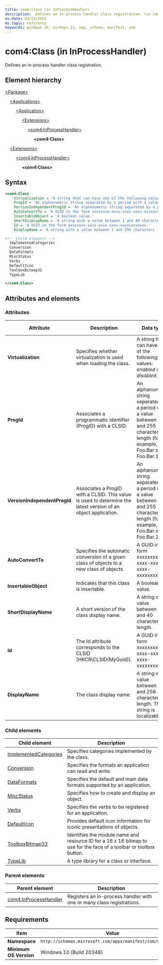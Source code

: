 ```yaml
---
title: com4:Class (in InProcessHandler)
description:  Defines an in-process handler class registration. (in com4:InProcessHandler)
ms.date: 03/13/2022
ms.topic: reference
keywords: windows 10, windows 11, uwp, schema, manifest, com
---
```


# com4:Class (in InProcessHandler)

Defines an in-process handler class registration.

## Element hierarchy

[\<Package\>](element-package.md)

&nbsp;&nbsp;&nbsp;&nbsp;[\<Applications\>](element-applications.md)

&nbsp;&nbsp;&nbsp;&nbsp; &nbsp;&nbsp;&nbsp;&nbsp;[\<Application\>](element-application.md)

&nbsp;&nbsp;&nbsp;&nbsp; &nbsp;&nbsp;&nbsp;&nbsp; &nbsp;&nbsp;&nbsp;&nbsp;[\<Extensions\>](element-1-extensions.md)

&nbsp;&nbsp;&nbsp;&nbsp; &nbsp;&nbsp;&nbsp;&nbsp; &nbsp;&nbsp;&nbsp;&nbsp; &nbsp;&nbsp;&nbsp;&nbsp;[\<com4:InProcessHandler\>](element-com4-inprocesshandler.md)

&nbsp;&nbsp;&nbsp;&nbsp; &nbsp;&nbsp;&nbsp;&nbsp; &nbsp;&nbsp;&nbsp;&nbsp; &nbsp;&nbsp;&nbsp;&nbsp; &nbsp;&nbsp;&nbsp;&nbsp;**\<com4:Class\>**

&nbsp;&nbsp;&nbsp;&nbsp;[\<Extensions\>](element-1-extensions.md)

&nbsp;&nbsp;&nbsp;&nbsp; &nbsp;&nbsp;&nbsp;&nbsp;[\<com4:InProcessHandler\>](element-com4-inprocesshandler.md)

&nbsp;&nbsp;&nbsp;&nbsp; &nbsp;&nbsp;&nbsp;&nbsp; &nbsp;&nbsp;&nbsp;&nbsp;**\<com4:Class\>**

## Syntax

```xml
<com4:Class
    Virtualization = 'A string that can have one of the following values: "enabled" or "disabled".'
    ProgId = 'An alphanumeric string separated by a period with a value between 1 and 255 characters in length (for example, Foo.Bar or Foo.Bar.1).'
    VersionIndependentProgId = 'An alphanumeric string separated by a period with a value between 1 and 255 characters in length (for example, Foo.Bar or Foo.Bar.1).'
    AutoConvertTo = 'A GUID in the form xxxxxxxx-xxxx-xxxx-xxxx-xxxxxxxxxxxx.'
    InsertableObject = 'A boolean value.'
    ShortDisplayName = 'A string with a value between 1 and 40 characters in length.'
    Id = 'A GUID in the form xxxxxxxx-xxxx-xxxx-xxxx-xxxxxxxxxxxx.'
    DisplayName = 'A string with a value between 1 and 256 characters in length. This string is localizable.' >

<!-- Child elements -->
  ImplementedCategories
  Conversion
  DataFormats
  MiscStatus
  Verbs
  DefaultIcon
  ToolboxBitmap32
  TypeLib

</com4:Class>
```

## Attributes and elements

### Attributes

| Attribute | Description | Data type | Required | Default value |
| -----------| -------------| -----------| ----------|-|
| **Virtualization** | Specifies whether virtualization is used when loading the class.  | A string that can have one of the following values: *enabled* or *disabled*. | Yes |  |
| **ProgId** | Associates a programmatic identifier (ProgID) with a CLSID. | An alphanumeric string separated by a period with a value between 1 and 255 characters in length (for example, Foo.Bar or Foo.Bar.1). | No |  |
| **VersionIndependentProgId** | Associates a ProgID with a CLSID. This value is used to determine the latest version of an object application. | An alphanumeric string separated by a period with a value between 1 and 255 characters in length (for example, Foo.Bar or Foo.Bar.1). | No |  |
| **AutoConvertTo** | Specifies the automatic conversion of a given class of objects to a new class of objects. | A GUID in the form xxxxxxxx-xxxx-xxxx-xxxx-xxxxxxxxxxxx. | No |  |
| **InsertableObject** | Indicates that this class is insertable. | A boolean value. | No |  |
| **ShortDisplayName** | A short version of the class display name. | A string with a value between 1 and 40 characters in length. | No |  |
| **Id** | The Id attribute corresponds to the CLSID (HKCR\CLSID\{MyGuid}). | A GUID in the form xxxxxxxx-xxxx-xxxx-xxxx-xxxxxxxxxxxx. | Yes |  |
| **DisplayName** | The class display name. | A string with a value between 1 and 256 characters in length. This string is localizable. | No |  |

### Child elements

| Child element | Description |
|-|-|
| [ImplementedCategories](element-com4-implementedcategories.md) | Specifies categories implemented by the class. |
| [Conversion](element-com4-conversion.md) | Specifies the formats an application can read and write. |
| [DataFormats](element-com4-dataformats.md) | Specifies the default and main data formats supported by an application. |
| [MiscStatus](element-com4-miscstatus.md) | Specifies how to create and display an object. |
| [Verbs](element-com4-verbs.md) | Specifies the verbs to be registered for an application. |
| [DefaultIcon](element-com4-defaulticon.md) | Provides default icon information for iconic presentations of objects. |
| [ToolboxBitmap32](element-com4-toolboxbitmap32.md) | Identifies the module name and resource ID for a 16 x 16 bitmap to use for the face of a toolbar or toolbox button. |
| [TypeLib](element-com4-class-typelib.md) | A type library for a class or interface. |

### Parent elements

| Parent element | Description |
|-|-|
| [com4:InProcessHandler](element-com4-inprocesshandler.md) | Registers an in-process handler with one or many class registrations. |

## Requirements

| Item | Value |
|--|--|
| **Namespace** | `http://schemas.microsoft.com/appx/manifest/com/windows10/4` |
| **Minimum OS Version** | Windows 10 (Build 20348) |
